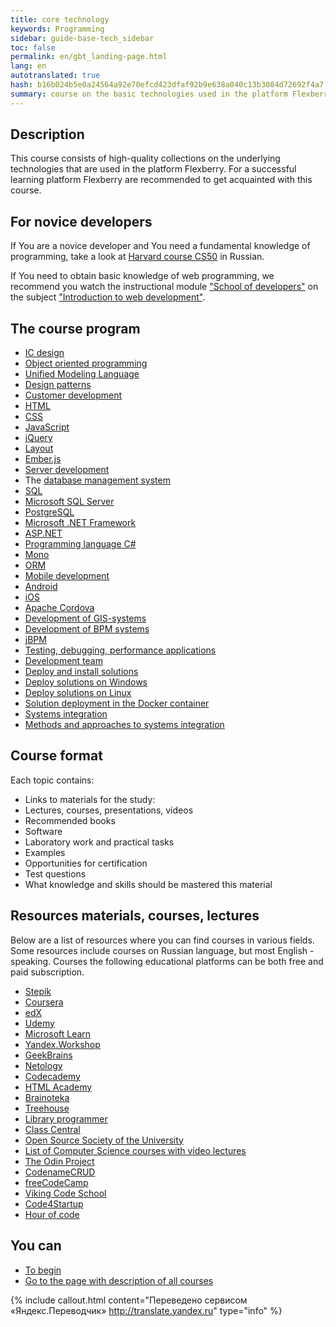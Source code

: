 ```yaml
---
title: core technology
keywords: Programming
sidebar: guide-base-tech_sidebar
toc: false
permalink: en/gbt_landing-page.html
lang: en
autotranslated: true
hash: b16b024b5e0a24564a92e70efcd423dfaf92b9e638a040c13b3084d72692f4a7
summary: course on the basic technologies used in the platform Flexberry.
---
```


## Description
This course consists of high-quality collections on the underlying technologies that are used in the platform Flexberry. For a successful learning platform Flexberry are recommended to get acquainted with this course.

## For novice developers

If You are a novice developer and You need a fundamental knowledge of programming, take a look at [Harvard course CS50](https://www.youtube.com/playlist?list=PLawfWYMUziZqyUL5QDLVbe3j5BKWj42E5) in Russian.

If You need to obtain basic knowledge of web programming, we recommend you watch the instructional module ["School of developers"](/ru/tds_landing-page.html) on the subject ["Introduction to web development"](/ru/tds_module1-about.html).


## The course program

* [IC design](gbt_information-system-design.html)
* [Object oriented programming](gbt_ood.html)
* [Unified Modeling Language](gbt_uml.html)
* [Design patterns](gbt_design-patterns.html)
* [Customer development](gbt_frontend.html)
* [HTML](gbt_html.html)
* [CSS](gbt_css.html)
* [JavaScript](gbt_javascript.html)
* [jQuery](gbt_jquery.html)
* [Layout](gbt_layout.html)
* [Ember.js](gbt_emberjs.html)
* [Server development](gbt_backend.html)
* The [database management system](gbt_dbms.html)
* [SQL](gbt_sql.html)
* [Microsoft SQL Server](gbt_mssql.html)
* [PostgreSQL](gbt_postgresql.html)
* [Microsoft .NET Framework](gbt_dotnet.html)
* [ASP.NET](gbt_aspnet.html)
* [Programming language C#](gbt_csharp.html)
* [Mono](gbt_mono.html)
* [ORM](gbt_orm.html)
* [Mobile development](gbt_mobile.html)
* [Android](gbt_android.html)
* [iOS](gbt_ios.html)
* [Apache Cordova](gbt_cordova.html)
* [Development of GIS-systems](gbt_gis.html)
* [Development of BPM systems](gbt_bpm.html)
* [jBPM](gbt_jbpm.html)
* [Testing, debugging, performance applications](gbt_testing.html)
* [Development team](gbt_team-management.html)
* [Deploy and install solutions](gbt_deployment.html)
* [Deploy solutions on Windows](gbt_deployment_windows.html)
* [Deploy solutions on Linux](gbt_deployment_linux.html)
* [Solution deployment in the Docker container](gbt_deployment_docker.html)
* [Systems integration](gbt_integration.html)
* [Methods and approaches to systems integration](gbt_integration-methods.html)

## Course format

Each topic contains:

* Links to materials for the study:
* Lectures, courses, presentations, videos
* Recommended books
* Software
* Laboratory work and practical tasks
* Examples
* Opportunities for certification
* Test questions
* What knowledge and skills should be mastered this material

## Resources materials, courses, lectures

Below are a list of resources where you can find courses in various fields. Some resources include courses on Russian language, but most English - speaking. Courses the following educational platforms can be both free and paid subscription.

* [Stepik](https://stepik.org)
* [Coursera](https://ru.coursera.org/)
* [edX](https://www.edx.org/)
* [Udemy](https://www.udemy.com/)
* [Microsoft Learn](https://docs.microsoft.com/ru-ru/learn/)
* [Yandex.Workshop](https://praktikum.yandex.ru/)
* [GeekBrains](https://geekbrains.ru/)
* [Netology](https://netology.ru/)
* [Codecademy](https://www.codecademy.com/)
* [HTML Academy](https://htmlacademy.ru/)
* [Brainoteka](https://brainoteka.com/)
* [Treehouse](https://teamtreehouse.com/)
* [Library programmer](https://vk.com/proglib)
* [Class Central](https://www.class-central.com/)
* [Open Source Society of the University](https://github.com/open-source-society/computer-science)
* [List of Computer Science courses with video lectures](https://github.com/Developer-Y/cs-video-courses)
* [The Odin Project](http://www.theodinproject.com/)
* [CodenameCRUD](http://codenamecrud.ru/)
* [freeCodeCamp](https://www.freecodecamp.com/)
* [Viking Code School](https://www.vikingcodeschool.com/)
* [Code4Startup](https://code4startup.com/)
* [Hour of code](https://code.org/)

## You can

* [To begin](gbt_information-system-design.html)
* [Go to the page with description of all courses](/EN/)



{% include callout.html content="Переведено сервисом «Яндекс.Переводчик» <http://translate.yandex.ru>" type="info" %}
